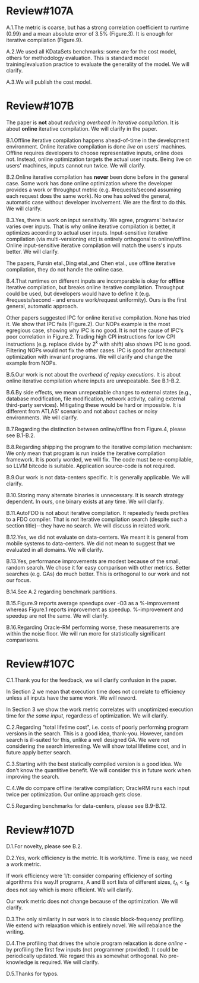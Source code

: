 # Review#107A
A.1.The metric is coarse, but has a strong correlation coefficient to runtime (0.99) and a mean absolute error of 3.5% (Figure.3). It is enough for iterative compilation (Figure.9).

A.2.We used all KDataSets benchmarks: some are for the cost model, others for methodology evaluation. This is standard model
training/evaluation practice to evaluate the generality of the model. We will clarify.

A.3.We will publish the cost model.

# Review#107B

The paper is **not** about *reducing overhead in iterative compilation*. It is about **online** iterative compilation. We will clarify in the paper.

B.1.Offline iterative compilation happens ahead-of-time in the development environment. Online iterative compilation is done *live* on users' machines. Offline requires developers to choose representative inputs, online does not. Instead, online optimization targets the actual user inputs. Being live on users' machines, inputs cannot run twice. We will clarify.

B.2.Online iterative compilation has **never** been done before in the general case. Some work has done online optimization where the developer provides a work or throughput metric (e.g. #requests/second assuming each request does the same work). No one has solved the general, automatic case without developer involvement. We are the first to do this. We will clarify.

B.3.Yes, there is work on input sensitivity. We agree, programs' behavior varies over inputs. That is why online iterative compilation is better, it optimizes according to actual user inputs. Input-sensitive iterative compilation (via multi-versioning etc) is entirely orthogonal to online/offline. Online input-sensitive iterative compilation will match the users's inputs better. We will clarify.

The papers, Fursin etal.,Ding etal.,and Chen etal., use offline iterative compilation, they do not handle the online case.

B.4.That runtimes on different inputs are incomparable is okay for **offline** iterative compilation, but breaks online iterative compilation. Throughput could be used, but developers would have to define it (e.g. #requests/second - and ensure work/request uniformity). Ours is the first general, automatic approach.

Other papers suggested IPC for online iterative compilation. None has tried it. We show that IPC fails (Figure.2). Our NOPs example is the most egregious case, showing why IPC is no good. It is not the cause of IPC's poor correlation in Figure.2. Trading high CPI instructions for low CPI instructions (e.g. replace divide by $2^k$ with shift) also shows IPC is no good. Filtering NOPs would not fix the other cases. IPC is good for architectural optimization with invariant programs. We will clarify and change the example from NOPs.

B.5.Our work is not about the *overhead of replay executions*. It is about online iterative compilation where inputs are unrepeatable. See B.1-B.2.

B.6.By side effects, we mean unrepeatable changes to external states (e.g., database modification, file modification, network activity, calling external third-party services). Mitigating these would be hard or impossible. It is different from ATLAS' scenario and not about caches or noisy environments. We will clarify.

B.7.Regarding the distinction between online/offline from Figure.4, please see B.1-B.2.

B.8.Regarding shipping the program to the iterative compilation mechanism: We only mean that program is run inside the iterative compilation framework. It is poorly worded, we will fix. The code must be re-compilable, so LLVM bitcode is suitable. Application source-code is not required. 

B.9.Our work is not data-centers specific. It is generally applicable. We will clarify.

B.10.Storing many alternate binaries is unnecessary. It is search strategy dependent. In ours, one binary exists at any time. We will clarify.
    
B.11.AutoFDO is not about iterative compilation. It repeatedly feeds profiles to a FDO compiler. That is not iterative compilation search (despite such a section title)--they have no search. We will discuss in related work.

B.12.Yes, we did not evaluate on data-centers. We meant it is general from mobile systems to data-centers. We did not mean to suggest that we evaluated in all domains. We will clarify.

B.13.Yes, performance improvements are modest because of the small, random search. We chose it for easy comparison with other metrics. Better searches (e.g. GAs) do much better. This is orthogonal to our work and not our focus.

B.14.See A.2 regarding benchmark partitions. 

B.15.Figure.9 reports average speedups over -O3 as a %-improvement whereas Figure.1 reports improvement as speedup. %-improvement and speedup are not the same. We will clarify.

B.16.Regarding Oracle-RM performing worse, these measurements are within the noise floor.  We will run more for statistically significant comparisons.


# Review#107C

C.1.Thank you for the feedback, we will clarify confusion in the paper.

In Section 2 we mean that execution time does not correlate to efficiency unless all inputs have the same work. We will reword.

In Section 3 we show the work metric correlates with unoptimized execution time for *the same input*, regardless of optimization. We will clarify.

C.2.Regarding "total lifetime cost", i.e. costs of poorly performing program versions in the search. This is a good idea, thank-you. However, random search is ill-suited for this, unlike a well designed GA. We were not considering the search interesting. We will show total lifetime cost, and in future apply better search.

C.3.Starting with the best statically compiled version is a good idea. We don't know the quantitive benefit. We will consider this in future work when improving the search.

C.4.We do compare offline iterative compilation; OracleRM runs each input twice per optimization. Our online approach gets close.

C.5.Regarding benchmarks for data-centers, please see B.9-B.12.

# Review#107D

D.1.For novelty, please see B.2.

D.2.Yes, work efficiency is the metric. It is work/time. Time is easy, we need a work metric.

If work efficiency were $1/t$: consider comparing efficiency of sorting algorithms this way.If programs, A and B sort lists of different sizes, $t_A<t_B$ does not say which is more efficient. We will clarify.

Our work metric does not change because of the optimization. We will clarify.

D.3.The only similarity in our work is to classic block-frequency profiling. We extend with relaxation which is entirely novel. We will rebalance the writing.

D.4.The profiling that drives the whole program relaxation is done *online* - by profiling the first few inputs (not programmer provided). It could be periodically updated. We regard this as somewhat orthogonal. No pre-knowledge is required. We will clarify.

D.5.Thanks for typos.
